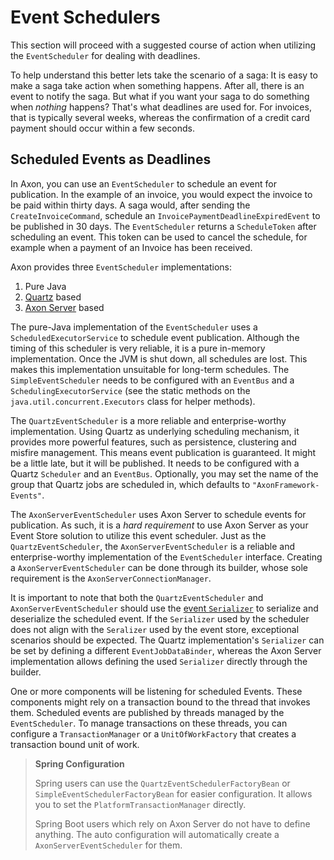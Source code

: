 # Event Schedulers

This section will proceed with a suggested course of action when utilizing the `EventScheduler` for dealing with deadlines.

To help understand this better lets take the scenario of a saga: It is easy to make a saga take action when something happens. After all, there is an event to notify the saga. But what if you want your saga to do something when _nothing_ happens? That's what deadlines are used for. For invoices, that is typically several weeks, whereas the confirmation of a credit card payment should occur within a few seconds.

## Scheduled Events as Deadlines

In Axon, you can use an `EventScheduler` to schedule an event for publication. In the example of an invoice, you would expect the invoice to be paid within thirty days. A saga would, after sending the `CreateInvoiceCommand`, schedule an `InvoicePaymentDeadlineExpiredEvent` to be published in 30 days. The `EventScheduler` returns a `ScheduleToken` after scheduling an event. This token can be used to cancel the schedule, for example when a payment of an Invoice has been received.

Axon provides three `EventScheduler` implementations:

1. Pure Java 
2. [Quartz](http://www.quartz-scheduler.org/) based
3. [Axon Server](../../axon-server/introduction.md) based

The pure-Java implementation of the `EventScheduler` uses a `ScheduledExecutorService` to schedule event publication. Although the timing of this scheduler is very reliable, it is a pure in-memory implementation. Once the JVM is shut down, all schedules are lost. This makes this implementation unsuitable for long-term schedules. The `SimpleEventScheduler` needs to be configured with an `EventBus` and a `SchedulingExecutorService` \(see the static methods on the `java.util.concurrent.Executors` class for helper methods\).

The `QuartzEventScheduler` is a more reliable and enterprise-worthy implementation. Using Quartz as underlying scheduling mechanism, it provides more powerful features, such as persistence, clustering and misfire management. This means event publication is guaranteed. It might be a little late, but it will be published. It needs to be configured with a Quartz `Scheduler` and an `EventBus`. Optionally, you may set the name of the group that Quartz jobs are scheduled in, which defaults to `"AxonFramework-Events"`.

The `AxonServerEventScheduler` uses Axon Server to schedule events for publication. As such, it is a _hard requirement_ to use Axon Server as your Event Store solution to utilize this event scheduler. Just as the `QuartzEventScheduler`, the `AxonServerEventScheduler` is a reliable and enterprise-worthy implementation of the `EventScheduler` interface. Creating a `AxonServerEventScheduler` can be done through its builder, whose sole requirement is the `AxonServerConnectionManager`.

It is important to note that both the `QuartzEventScheduler` and `AxonServerEventScheduler` should use the [event `Serializer`](../events/event-serialization.md#event-serialization) to serialize and deserialize the scheduled event. If the `Serializer` used by the scheduler does not align with the `Seralizer` used by the event store, exceptional scenarios should be expected. The Quartz implementation's `Serializer` can be set by defining a different `EventJobDataBinder`, whereas the Axon Server implementation allows defining the used `Serializer` directly through the builder.

One or more components will be listening for scheduled Events. These components might rely on a transaction bound to the thread that invokes them. Scheduled events are published by threads managed by the `EventScheduler`. To manage transactions on these threads, you can configure a `TransactionManager` or a `UnitOfWorkFactory` that creates a transaction bound unit of work.

> **Spring Configuration**
>
> Spring users can use the `QuartzEventSchedulerFactoryBean` or `SimpleEventSchedulerFactoryBean` for easier configuration. It allows you to set the `PlatformTransactionManager` directly.
>
> Spring Boot users which rely on Axon Server do not have to define anything. The auto configuration will automatically create a `AxonServerEventScheduler` for them.

